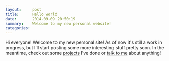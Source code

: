```yaml
---
layout:     post
title:      Hello world
date:       2014-09-09 20:50:19
summary:    Welcome to my new personal website!
categories: 
---
```


Hi everyone! Welcome to my new personal site! As of now it's still a work in progress, but I'll start posting some more interesting stuff pretty soon. In the meantime, check out some [projects](http://www.danielni.me/projects) I've done or [talk to me](http://www.danielni.me/) about anything!